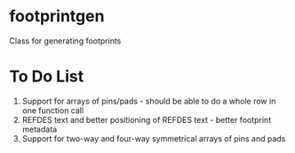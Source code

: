 # footprintgen
Class for generating footprints

# To Do List

1. Support for arrays of pins/pads - should be able to do a whole row in one function call
2. REFDES text and better positioning of REFDES text - better footprint metadata
3. Support for two-way and four-way symmetrical arrays of pins and pads
